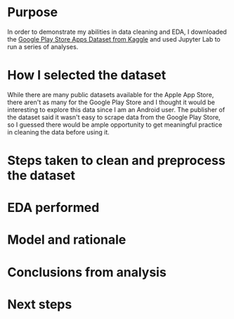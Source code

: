 # Purpose
In order to demonstrate my abilities in data cleaning and EDA, I downloaded the [Google Play Store Apps Dataset from Kaggle](https://www.kaggle.com/datasets/lava18/google-play-store-apps) and used Jupyter Lab to run a series of analyses.
</br>
# How I selected the dataset
While there are many public datasets available for the Apple App Store, there aren't as many for the Google Play Store and I thought it would be interesting to explore this data since I am an Android user. The publisher of the dataset said it wasn't easy to scrape data from the Google Play Store, so I guessed there would be ample opportunity to get meaningful practice in cleaning the data before using it.</br>
# Steps taken to clean and preprocess the dataset
# EDA performed
# Model and rationale
# Conclusions from analysis
# Next steps
